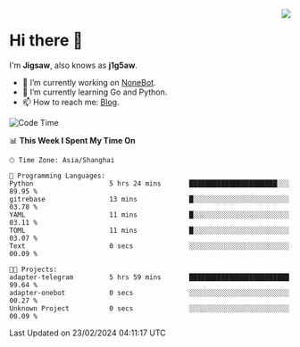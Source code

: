 <a href="#">
  <img align="right" src="https://github-readme-stats.vercel.app/api?username=j1g5awi&count_private=true&show_icons=true&title_color=80070B&text_color=B3B3B3&bg_color=212121&icon_color=80070B" />
</a>

# Hi there 👋

I'm **Jigsaw**, also knows as **j1g5aw**.

- 🔭 I’m currently working on [NoneBot](https://github.com/nonebot).
- 🌱 I’m currently learning Go and Python.
- 📫 How to reach me: [Blog](https://blog.maddestroyer.xyz/).

<!--START_SECTION:waka-->
![Code Time](http://img.shields.io/badge/Code%20Time-1%2C381%20hrs%2021%20mins-blue)

📊 **This Week I Spent My Time On** 

```text
🕑︎ Time Zone: Asia/Shanghai

💬 Programming Languages: 
Python                   5 hrs 24 mins       ██████████████████████░░░   89.95 % 
gitrebase                13 mins             █░░░░░░░░░░░░░░░░░░░░░░░░   03.78 % 
YAML                     11 mins             █░░░░░░░░░░░░░░░░░░░░░░░░   03.11 % 
TOML                     11 mins             █░░░░░░░░░░░░░░░░░░░░░░░░   03.07 % 
Text                     0 secs              ░░░░░░░░░░░░░░░░░░░░░░░░░   00.09 % 

🐱‍💻 Projects: 
adapter-telegram         5 hrs 59 mins       █████████████████████████   99.64 % 
adapter-onebot           0 secs              ░░░░░░░░░░░░░░░░░░░░░░░░░   00.27 % 
Unknown Project          0 secs              ░░░░░░░░░░░░░░░░░░░░░░░░░   00.09 % 
```


 Last Updated on 23/02/2024 04:11:17 UTC
<!--END_SECTION:waka-->
